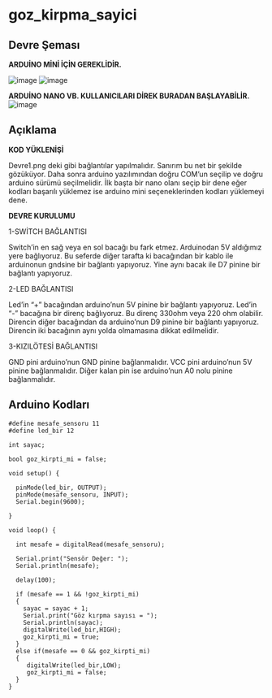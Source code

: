 # goz_kirpma_sayici

## Devre Şeması

**ARDUİNO MİNİ İÇİN GEREKLİDİR.**

![image](https://user-images.githubusercontent.com/53540561/117132608-bbff0f80-adab-11eb-98e6-04887b46f9a7.png)
![image](https://user-images.githubusercontent.com/53540561/117132633-c6b9a480-adab-11eb-9cb4-19e7bf5a252e.png)

**ARDUİNO NANO VB. KULLANICILARI DİREK BURADAN BAŞLAYABİLİR.**
![image](https://user-images.githubusercontent.com/53540561/117132653-ce794900-adab-11eb-865b-8277f8e0003d.png)


## Açıklama

**KOD YÜKLENİŞİ**

Devre1.png deki gibi bağlantılar yapılmalıdır. Sanırım bu net bir şekilde gözüküyor.
Daha sonra arduino yazılımından doğru COM’un seçilip ve doğru arduino sürümü seçilmelidir.
İlk başta bir nano olanı seçip bir dene eğer kodları başarılı yüklemez ise arduino mini seçeneklerinden kodları yüklemeyi dene.

**DEVRE KURULUMU**

1-SWİTCH BAĞLANTISI

Switch’in en sağ veya en sol bacağı bu fark etmez. Arduinodan 5V aldığımız yere bağlıyoruz.
Bu seferde diğer tarafta ki bacağından bir kablo ile arduinonun gndsine bir bağlantı yapıyoruz. 
Yine aynı bacak ile D7 pinine bir bağlantı yapıyoruz.

2-LED BAĞLANTISI

Led’in “+” bacağından arduino’nun 5V pinine bir bağlantı yapıyoruz.
Led’in “-” bacağına bir direnç bağlıyoruz. Bu direnç 330ohm veya 220 ohm olabilir.
Direncin diğer bacağından da arduino’nun D9 pinine bir bağlantı yapıyoruz.
Direncin iki bacağının aynı yolda olmamasına dikkat edilmelidir.

3-KIZILÖTESİ BAĞLANTISI

GND pini arduino’nun GND pinine bağlanmalıdır.
VCC pini arduino’nun 5V pinine bağlanmalıdır.
Diğer kalan pin ise arduino’nun A0 nolu pinine bağlanmalıdır.

## Arduino Kodları
```
#define mesafe_sensoru 11
#define led_bir 12

int sayac;

bool goz_kirpti_mi = false;

void setup() {
  
  pinMode(led_bir, OUTPUT);
  pinMode(mesafe_sensoru, INPUT);
  Serial.begin(9600);
  
}

void loop() {
  
  int mesafe = digitalRead(mesafe_sensoru);
  
  Serial.print("Sensör Değer: ");
  Serial.println(mesafe);
  
  delay(100);
  
  if (mesafe == 1 && !goz_kirpti_mi)
  {
    sayac = sayac + 1;
    Serial.print("Göz kırpma sayısı = ");
    Serial.println(sayac);
    digitalWrite(led_bir,HIGH);
    goz_kirpti_mi = true;
  }
  else if(mesafe == 0 && goz_kirpti_mi)
  {
     digitalWrite(led_bir,LOW);
     goz_kirpti_mi = false;
  }
}
```
